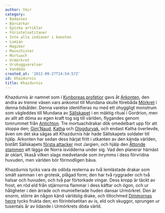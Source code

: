 ```yaml
---
author: Ymir
category:
- Badasses
- Bärsärkar
- Episka artiklar
- Förintelsetitaner
- Inte alla indianer i kanoten
- Lumian
- Magiker
- Masochister
- Mortuach
- Urmörkret
- Urskuggvarelser
- Vandöda
created_at: '2012-09-27T14:54:57Z'
id: khazdurnis
title: Khazdurnis
---
```

Khazdurnis är namnet som i [Kynboreas profetior] gavs åt [Arkonten], den andra av trenne väsen vars ankomst till Mundana skulle förebåda [Mörkret] i denna tidsålder. Denna varelse identifieras nu med ett ohyggligt monstrum som vägleddes till Mundana av [Sällskapet] i en mäktig ritual i Gordrion, men av allt att döma av egen kraft tog sig till världen, flygandes genom tomrummet från [Antichton]. Tre mortuachdrakar dök omedelbart upp för att stoppa den; [Gim'Naud], [Katha] och [Ologdurvak], och endast Katha överlevde, även om det ska sägas att Khazdurnis här hade Sällskapets soldater till hjälp. Arkonten har sedan dess härjat fritt i utkanten av den kända världen, bistått Sällskapets [första attacker] mot Jargien, och hjälp den [Åttonde stammen] att lägga de Norra isvidderna under sig. Vad den planerar härnäst är oklart, likaså vilken slags medvetande som inrymms i dess förvridna huvuden, men världen bör förmodligen bäva.

Khazdurnis tycks vara de odöda resterna av två lemlästade drakar som smält samman i en grotesk, plågad form; den har två ryggrader och två halsar och huvuden, och två par förtorkade vingar. Dess kropp är täckt av frost, en röd eld från stjärnorna flammar i dess käftar och ögon, och ur håligheter i den ärrade och mumiefierade huden dansar Urmörkret. Den är enorm, större än någon känd världslig drake, och tillochmed [Dimmornas herre] tycks frukta den; en förintelsetitan av is, eld och skuggor, sprungen ur tusentals år av lidande i Urmörkrets döda värld.

  [Kynboreas profetior]: Kynboreas_profetior
  [Arkonten]: Arkonten
  [Mörkret]: Mörkret
  [Sällskapet]: Sällskapet
  [Antichton]: Antichton
  [Gim'Naud]: GimNaud
  [Katha]: Katha
  [Ologdurvak]: Ologdurvak
  [första attacker]: Förödelsen_av_Henok
  [Åttonde stammen]: Åttonde_stammen
  [Dimmornas herre]: Dimmornas_herre
